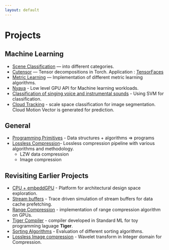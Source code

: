```yaml
---
layout: default
---
```

# Projects

## Machine Learning

- [Scene Classification]() — into different categories.
- [Cutensor](https://github.com/kulinseth/cutensor) — Tensor decompositions in Torch. Application : [TensorFaces](https://github.com/kulinseth/TensorFaces)
- [Metric Learning](https://github.com/kulinseth/metric-learning) — Implementation of different metric learning algorithms.
- [Nyaya](https://github.com/kulinseth/nyaya) - Low level GPU API for Machine learning workloads.
- [Classification of singing voice and instrumental sounds]() - Using SVM for classification.
- [Cloud Tracking]() - scale space classification for image segmentation. Cloud Motion Vector is generated for prediction.

## General

- [Programming Primitives](https://github.com/kulinseth/coding/tree/master/algorithms) - Data structures + algorithms =>
  programs
- [Lossless Compression]()- Lossless compression pipeline with various algorithms and methodology.
    * LZW data compression
    * Image compression

## Revisiting Earlier Projects

- [CPU + embeddGPU]() - Platform for architectural design space exploration.
- [Stream buffers]() - Trace driven simulation of stream buffers for data cache prefetching.
- [Range Compression]() - implementation of range compression algorithm on GPUs.
- [Tiger Compiler](https://github.com/kulinseth/compilers/tree/master/tiger) - compiler developed in Standard ML for toy programming laguage __Tiger__.
- [Sorting Algorithms](https://github.com/kulinseth/coding/tree/master/katas/sort) - Evaluation of different sorting algorithms.
- [Lossless Image compression]() - Wavelet transform in Integer domain for Compression.

<!--
- [Isolated word recognition ]
-->
